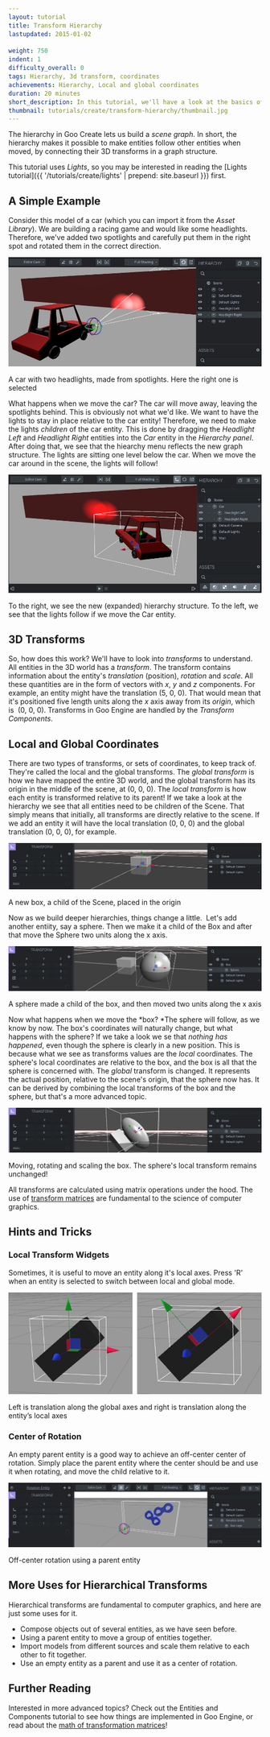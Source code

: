 ```yaml
---
layout: tutorial
title: Transform Hierarchy
lastupdated: 2015-01-02

weight: 750
indent: 1
difficulty_overall: 0
tags: Hierarchy, 3d transform, coordinates
achievements: Hierarchy, Local and global coordinates
duration: 20 minutes
short_description: In this tutorial, we'll have a look at the basics of the hierarchy and some of its uses.
thumbnail: tutorials/create/transform-hierarchy/thumbnail.jpg
---
```

The hierarchy in Goo Create lets us build a *scene graph*. In short, the hierarchy makes it possible to make entities follow other entities when moved, by connecting their 3D transforms in a graph structure.

This tutorial uses *Lights*, so you may be interested in reading the [Lights tutorial]({{ '/tutorials/create/lights' | prepend: site.baseurl }}) first.

## A Simple Example

Consider this model of a car (which you can import it from the *Asset Library*). We are building a racing game and would like some headlights. Therefore, we've added two spotlights and carefully put them in the right spot and rotated them in the correct direction.

![car_1](car_1.jpg)

A car with two headlights, made from spotlights. Here the right one is selected

What happens when we move the car? The car will move away, leaving the spotlights behind. This is obviously not what we'd like. We want to have the lights to stay in place relative to the car entity! Therefore, we need to make the lights *children* of the car entity. This is done by dragging the *Headlight Left* and *Headlight Right* entities into the *Car* entity in the *Hierarchy panel*. After doing that, we see that the hiearchy menu reflects the new graph structure. The lights are sitting one level below the car. When we move the car around in the scene, the lights will follow!

![car_2](car_2.jpg)

To the right, we see the new (expanded) hierarchy structure. To the left, we see that the lights follow if we move the Car entity.

## 3D Transforms

So, how does this work? We'll have to look into *transforms* to understand. All entities in the 3D world has a *transform*. The transform contains information about the entity's *translation* (position), *rotation* and *scale*. All these quantities are in the form of vectors with *x*, *y* and *z* components. For example, an entity might have the translation (5, 0, 0). That would mean that it's positioned five length units along the *x* axis away from its *origin*, which is  (0, 0, 0). Transforms in Goo Engine are handled by the *Transform Components*.

## Local and Global Coordinates

There are two types of transforms, or sets of coordinates, to keep track of. They're called the local and the global transforms. The *global transform* is how we have mapped the entire 3D world, and the global transform has its origin in the middle of the scene, at (0, 0, 0). The *local transform* is how each entity is transformed relative to its parent! If we take a look at the hierarchy we see that all entities need to be children of the Scene. That simply means that initially, all transforms are directly relative to the scene. If we add an entity it will have the local translation (0, 0, 0) and the global translation (0, 0, 0), for example.

![box_1](box_1.jpg)

A new box, a child of the Scene, placed in the origin

Now as we build deeper hierarchies, things change a little.  Let's add another entiity, say a sphere. Then we make it a child of the Box and after that move the Sphere two units along the x axis.

![box_2](box_2.jpg)

A sphere made a child of the box, and then moved two units along the x axis

Now what happens when we move the *box? *The sphere will follow, as we know by now. The box's coordinates will naturally change, but what happens with the sphere? If we take a look we se that _nothing has happened_, even though the sphere is clearly in a new position. This is because what we see as transforms values are the *local* coordinates. The sphere's local coordinates are relative to the box, and the box is all that the sphere is concerned with. The *global* transform is changed. It represents the actual position, relative to the scene's origin, that the sphere now has. It can be derived by combining the local transforms of the box and the sphere, but that's a more advanced topic.

![box3](box3.jpg)

Moving, rotating and scaling the box. The sphere's local transform remains unchanged!

All transforms are calculated using matrix operations under the hood. The use of [transform matrices](//en.wikipedia.org/wiki/Transformation_matrix) are fundamental to the science of computer graphics.

## Hints and Tricks

### Local Transform Widgets

Sometimes, it is useful to move an entity along it's local axes. Press 'R' when an entity is selected to switch between local and global mode.

![Rotation Center](Untitled-11.jpg)

Left is translation along the global axes and right is translation along the entity’s local axes

### Center of Rotation

An empty parent entity is a good way to achieve an off-center center of rotation. Simply place the parent entity where the center should be and use it when rotating, and move the child relative to it.

![rotation](rotation.jpg)

Off-center rotation using a parent entity

## More Uses for Hierarchical Transforms

Hierarchical transforms are fundamental to computer graphics, and here are just some uses for it.

*   Compose objects out of several entities, as we have seen before.
*   Using a parent entity to move a group of entities together.
*   Import models from different sources and scale them relative to each other to fit together.
*   Use an empty entity as a parent and use it as a center of rotation.

## Further Reading

Interested in more advanced topics? Check out the Entities and Components tutorial to see how things are implemented in Goo Engine, or read about the [math of transformation matrices](//en.wikipedia.org/wiki/Transformation_matrix)!
